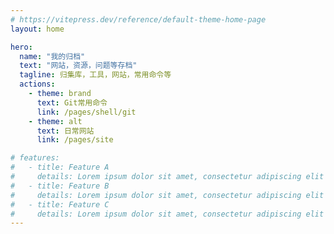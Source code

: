 ```yaml
---
# https://vitepress.dev/reference/default-theme-home-page
layout: home

hero:
  name: "我的归档"
  text: "网站，资源，问题等存档"
  tagline: 归集库，工具，网站，常用命令等
  actions:
    - theme: brand
      text: Git常用命令
      link: /pages/shell/git
    - theme: alt
      text: 日常网站
      link: /pages/site

# features:
#   - title: Feature A
#     details: Lorem ipsum dolor sit amet, consectetur adipiscing elit
#   - title: Feature B
#     details: Lorem ipsum dolor sit amet, consectetur adipiscing elit
#   - title: Feature C
#     details: Lorem ipsum dolor sit amet, consectetur adipiscing elit
---
```

